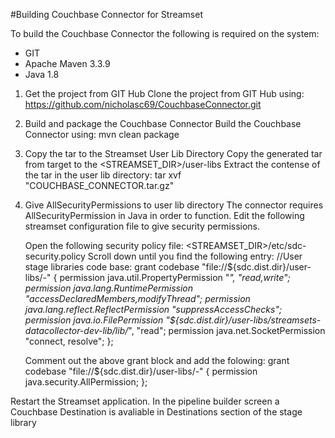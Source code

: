 #Building Couchbase Connector for Streamset

To build the Couchbase Connector the following is required on the system:
* GIT
* Apache Maven 3.3.9
* Java 1.8


1. Get the project from GIT Hub
    Clone the project from GIT Hub using: https://github.com/nicholasc69/CouchbaseConnector.git

2. Build and package the Couchbase Connector
    Build the Couchbase Connector using: mvn clean package

3. Copy the tar to the Streamset User Lib Directory
    Copy the generated tar from target to the <STREAMSET_DIR>/user-libs
    Extract the contense of the tar in the user lib directory: tar xvf "COUCHBASE_CONNECTOR.tar.gz"

4. Give AllSecurityPermissions to user lib directory
    The connector requires AllSecurityPermission in Java in order to function. Edit the following streamset configuration file to give security permissions.
    
    Open the following security policy file: <STREAMSET_DIR>/etc/sdc-security.policy
    Scroll down until you find the following entry:
        //User stage libraries code base:
        grant codebase "file://${sdc.dist.dir}/user-libs/-" {
            permission java.util.PropertyPermission "*", "read,write";
            permission java.lang.RuntimePermission "accessDeclaredMembers,modifyThread";
            permission java.lang.reflect.ReflectPermission "suppressAccessChecks";
            permission java.io.FilePermission "${sdc.dist.dir}/user-libs/streamsets-datacollector-dev-lib/lib/*", "read";
            permission java.net.SocketPermission "connect, resolve";
        };

    Comment out the above grant block and add the folowing:
        grant codebase "file://${sdc.dist.dir}/user-libs/-" {
        permission java.security.AllPermission;
    };


Restart the Streamset application. In the pipeline builder screen a Couchbase Destination is avaliable in Destinations section of the stage library 